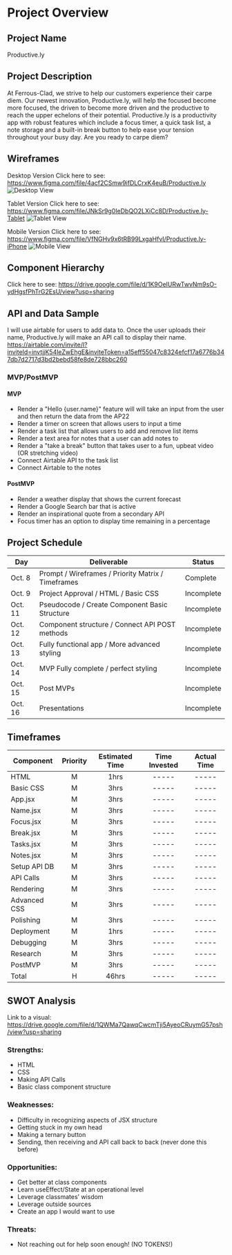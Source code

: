 # Project Overview

## Project Name

Productive.ly

## Project Description

At Ferrous-Clad, we strive to help our customers experience their carpe diem. Our newest innovation, Productive.ly, will help the focused become more focused, the driven to become more driven and the productive to reach the upper echelons of their potential. Productive.ly is a productivity app with robust features which include a focus timer, a quick task list, a note storage and a built-in break button to help ease your tension throughout your busy day. Are you ready to carpe diem?

## Wireframes

Desktop Version
Click here to see: https://www.figma.com/file/4acf2CSmw9ifDLCrxK4euB/Productive.ly
![Desktop View](https://www.figma.com/file/4acf2CSmw9ifDLCrxK4euB/Productive.ly)

Tablet Version
Click here to see: https://www.figma.com/file/JNkSr9g0IeDbQO2LXiCc8D/Productive.ly-Tablet
![Tablet View](https://www.figma.com/file/JNkSr9g0IeDbQO2LXiCc8D/Productive.ly-Tablet)

Mobile Version
Click here to see: https://www.figma.com/file/VfNGHv9x6tRB99LxgaHfvI/Productive.ly-iPhone
![Mobile View](https://www.figma.com/file/VfNGHv9x6tRB99LxgaHfvI/Productive.ly-iPhone)

## Component Hierarchy

Click here to see: https://drive.google.com/file/d/1K9OeIURwTwvNm9sO-ydHgsfPhTrG2EsU/view?usp=sharing

## API and Data Sample

I will use airtable for users to add data to. Once the user uploads their name, Productive.ly will make an API call to display their name.
https://airtable.com/invite/l?inviteId=invtjjK54leZwEhgE&inviteToken=a15eff55047c8324efcf17a6776b347db7d2717d3bd2bebd58fe8de728bbc260

### MVP/PostMVP

#### MVP

- Render a "Hello {user.name}" feature will will take an input from the user and then return the data from the AP22
- Render a timer on screen that allows users to input a time
- Render a task list that allows users to add and remove list items
- Render a text area for notes that a user can add notes to
- Render a "take a break" button that takes user to a fun, upbeat video (OR stretching video)
- Connect Airtable API to the task list
- Connect Airtable to the notes

#### PostMVP

- Render a weather display that shows the current forecast
- Render a Google Search bar that is active
- Render an inspirational quote from a secondary API
- Focus timer has an option to display time remaining in a percentage

## Project Schedule

| Day     | Deliverable                                        | Status     |
| ------- | -------------------------------------------------- | ---------- |
| Oct. 8  | Prompt / Wireframes / Priority Matrix / Timeframes | Complete   |
| Oct. 9  | Project Approval / HTML / Basic CSS                | Incomplete |
| Oct. 11 | Pseudocode / Create Component Basic Structure      | Incomplete |
| Oct. 12 | Component structure / Connect API POST methods     | Incomplete |
| Oct. 13 | Fully functional app / More advanced styling       | Incomplete |
| Oct. 14 | MVP Fully complete / perfect styling               | Incomplete |
| Oct. 15 | Post MVPs                                          | Incomplete |
| Oct. 16 | Presentations                                      | Incomplete |

## Timeframes

| Component    | Priority | Estimated Time | Time Invested | Actual Time |
| ------------ | :------: | :------------: | :-----------: | :---------: |
| HTML         |    M     |      1hrs      |     -----     |    -----    |
| Basic CSS    |    M     |      3hrs      |     -----     |    -----    |
| App.jsx      |    M     |      3hrs      |     -----     |    -----    |
| Name.jsx     |    M     |      3hrs      |     -----     |    -----    |
| Focus.jsx    |    M     |      3hrs      |     -----     |    -----    |
| Break.jsx    |    M     |      3hrs      |     -----     |    -----    |
| Tasks.jsx    |    M     |      3hrs      |     -----     |    -----    |
| Notes.jsx    |    M     |      3hrs      |     -----     |    -----    |
| Setup API DB |    M     |      3hrs      |     -----     |    -----    |
| API Calls    |    M     |      3hrs      |     -----     |    -----    |
| Rendering    |    M     |      3hrs      |     -----     |    -----    |
| Advanced CSS |    M     |      3hrs      |     -----     |    -----    |
| Polishing    |    M     |      3hrs      |     -----     |    -----    |
| Deployment   |    M     |      1hrs      |     -----     |    -----    |
| Debugging    |    M     |      3hrs      |     -----     |    -----    |
| Research     |    M     |      3hrs      |     -----     |    -----    |
| PostMVP      |    M     |      3hrs      |     -----     |    -----    |
| Total        |    H     |     46hrs      |     -----     |    -----    |

## SWOT Analysis

Link to a visual: https://drive.google.com/file/d/1QWMa7QawqCwcmTji5AyeoCRuymG57psh/view?usp=sharing

### Strengths:

- HTML
- CSS
- Making API Calls
- Basic class component structure

### Weaknesses:

- Difficulty in recognizing aspects of JSX structure
- Getting stuck in my own head
- Making a ternary button
- Sending, then receiving and API call back to back (never done this before)

### Opportunities:

- Get better at class components
- Learn useEffect/State at an operational level
- Leverage classmates’ wisdom
- Leverage outside sources
- Create an app I would want to use

### Threats:

- Not reaching out for help soon enough! (NO TOKENS!)
